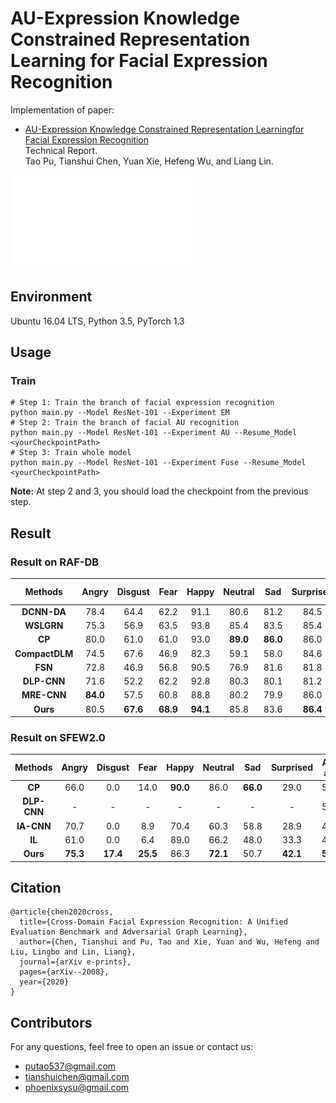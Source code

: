 # AU-Expression Knowledge Constrained Representation Learning for Facial Expression Recognition

Implementation of paper:   

- [AU-Expression  Knowledge  Constrained  Representation  Learningfor  Facial  Expression  Recognition](xxxx)   
  Technical Report.   
  Tao Pu, Tianshui Chen, Yuan Xie, Hefeng Wu, and Liang Lin.

![Pipeline](./Images/Framework.pdf)

## Environment
Ubuntu 16.04 LTS, Python 3.5, PyTorch 1.3   

## Usage

### Train 
```
# Step 1: Train the branch of facial expression recognition
python main.py --Model ResNet-101 --Experiment EM
# Step 2: Train the branch of facial AU recognition
python main.py --Model ResNet-101 --Experiment AU --Resume_Model <yourCheckpointPath>
# Step 3: Train whole model
python main.py --Model ResNet-101 --Experiment Fuse --Resume_Model <yourCheckpointPath>
```
**Note:** At step 2 and 3, you should load the checkpoint from the previous step. 

## Result

### Result on RAF-DB

| Methods | Angry | Disgust | Fear | Happy | Neutral | Sad | Surprised | Ave. acc |
| :-: | :-: | :-: | :-: | :-: | :-: | :-: | :-: | :-: |
| **DCNN-DA** | 78.4 | 64.4 | 62.2 | 91.1 | 80.6 | 81.2 | 84.5 | 77.5 |
| **WSLGRN** | 75.3 | 56.9 | 63.5 | 93.8 | 85.4 | 83.5 | 85.4 | 77.7 |
| **CP** | 80.0 | 61.0 | 61.0 | 93.0 | **89.0** | **86.0** | 86.0 | 79.4 |
| **CompactDLM** | 74.5 | 67.6 | 46.9 | 82.3 | 59.1 | 58.0 | 84.6 | 67.6 |
| **FSN** | 72.8 | 46.9 | 56.8 | 90.5 | 76.9 | 81.6 | 81.8 | 72.5 |
| **DLP-CNN** | 71.6 | 52.2 | 62.2 | 92.8 | 80.3 | 80.1 | 81.2 | 74.2 |
| **MRE-CNN** | **84.0** | 57.5 | 60.8 | 88.8 | 80.2 | 79.9 | 86.0 | 76.7 |
| **Ours** | 80.5 | **67.6** | **68.9** | **94.1** | 85.8 | 83.6 | **86.4** | **81.0** |


### Result on SFEW2.0

| Methods | Angry | Disgust | Fear | Happy | Neutral | Sad | Surprised | Ave. acc |
| :-: | :-: | :-: | :-: | :-: | :-: | :-: | :-: | :-: |
| **CP** | 66.0 | 0.0 | 14.0 | **90.0** | 86.0 | **66.0** | 29.0 | 50.1 |
| **DLP-CNN** | - | - | - | - | - | - | - | 51.1 |
| **IA-CNN** | 70.7 | 0.0 | 8.9 | 70.4 | 60.3 | 58.8 | 28.9 | 42.6 |
| **IL** | 61.0 | 0.0 | 6.4 | 89.0 | 66.2 | 48.0 | 33.3 | 43.4 |
| **Ours** | **75.3** | **17.4** | **25.5** | 86.3 | **72.1** | 50.7 | **42.1** | **52.8** |


## Citation

```
@article{chen2020cross,
  title={Cross-Domain Facial Expression Recognition: A Unified Evaluation Benchmark and Adversarial Graph Learning},
  author={Chen, Tianshui and Pu, Tao and Xie, Yuan and Wu, Hefeng and Liu, Lingbo and Lin, Liang},
  journal={arXiv e-prints},
  pages={arXiv--2008},
  year={2020}
}

```

## Contributors
For any questions, feel free to open an issue or contact us:    

* putao537@gmail.com
* tianshuichen@gmail.com
* phoenixsysu@gmail.com